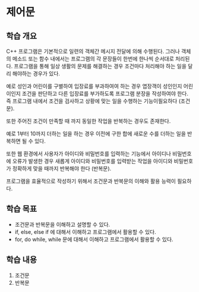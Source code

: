# 제어문 

## 학습 개요

 C++ 프로그램은 기본적으로 일련의 객체간 메시지 전달에 의해 수행된다. 그러나 객체의 메소드 또는 함수 내에서는 프로그램의 각 문장들이 한번에 한나씩 순서대로 처리된다. 
 프로그램을 통해 일상 생활의 문제를 해결하는 경우 조건마다 처리해야 하는 일을 달리 해야하는 경우가 있다. 
 
 예로 성인과 어린이를 구별하여 입장료를 부과하여여 하는 경우 엽장객이 성인인지 어린이인지 조건을 판단하고 다른 입장료를 부가하도록 프로그램 분장을 작성하여야 한다. 
 즉 프로그램 내에서 조건을 검사하고 상황에 맞는 일을 수행하는 기능이필요하다 (조건문). 
 
 
 또한 주어진 조건이 만족할 때 까지 동일한 작업을 반복하는 경우도 존재한다. 
 
 예로 1부터 10까지 더하는 일을 하는 경우 이전에 구한 합에 새로운 수를 더하는 일을 반복하면 될 수 있다. 
 
 또한 웹 환경에서 사용자가 아이디와 비밀번호를 입력하는 기능에서 아이디나 비밀번호에 오류가 발생한 경우 새롭게 아이디와 비밀번호를 입력받는 작업을 아이디와
 비밀번호가 정확하게 맞을 때까지 반복해야 한다 (반복문).
 
 프로그램을 효율적으로 작성하기 위해서 조건문과 반복문의 이해와 활용 능력이 필요하다.
 
 ## 학습 목표
 
 * 조건문과 반복문을 이해하고 설명할 수 있다.
 * if, else, else if 에 대해서 이해하고 프로그램에서 활용할 수 있다.
 * for, do while, while 문에 대해서 이해하고 프로그램에서 활용할 수 있다.
 
 ## 학습 내용
 
 1. 조건문
 2. 반복문
 
